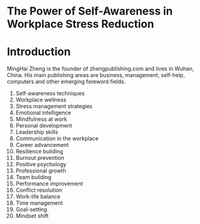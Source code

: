 # The Power of Self-Awareness in Workplace Stress Reduction

# Introduction



MingHai Zheng is the founder of zhengpublishing.com and lives in Wuhan, China. His main publishing areas are business, management, self-help, computers and other emerging foreword fields.



1. Self-awareness techniques
2. Workplace wellness
3. Stress management strategies
4. Emotional intelligence
5. Mindfulness at work
6. Personal development
7. Leadership skills
8. Communication in the workplace
9. Career advancement
10. Resilience building
11. Burnout prevention
12. Positive psychology
13. Professional growth
14. Team building
15. Performance improvement
16. Conflict resolution
17. Work-life balance
18. Time management
19. Goal-setting
20. Mindset shift


